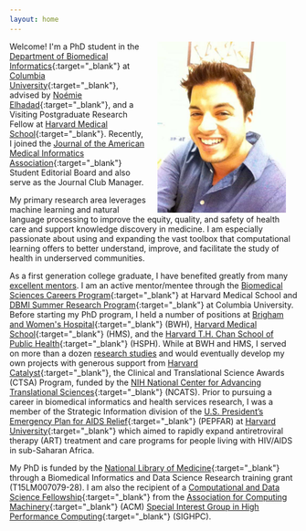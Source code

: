 ```yaml
---
layout: home
---
```

<img style="float:right" src="/assets/img/bright.jpg" height="300" color="gray" hspace="20"/>

Welcome! I'm a PhD student in the [Department of Biomedical Informatics](https://www.dbmi.columbia.edu/){:target="_blank"} at [Columbia University](https://www.columbia.edu/){:target="_blank"}, advised by [Noémie Elhadad](https://www.dbmi.columbia.edu/profil/noemie-elhadad/){:target="_blank"}, and a Visiting Postgraduate Research Fellow at [Harvard Medical School](https://hms.harvard.edu/){:target="_blank"}. Recently, I joined the [Journal of the American Medical Informatics Association](https://academic.oup.com/jamia){:target="_blank"} Student Editorial Board and also serve as the Journal Club Manager.   

My primary research area leverages machine learning and natural language processing to improve the equity, quality, and safety of health care and support knowledge discovery in medicine. I am especially passionate about using and expanding the vast toolbox that computational learning offers to better understand, improve, and facilitate the study of health in underserved communities.   

As a first generation college graduate, I have benefited greatly from many [excellent mentors](/mentors). I am an active mentor/mentee through the [Biomedical Sciences Careers Program](https://www.bscp.org/){:target="_blank"} at Harvard Medical School and [DBMI Summer Research Program](https://www.dbmi.columbia.edu/summer/){:target="_blank"} at Columbia University. Before starting my PhD program, I held a number of positions at [Brigham and Women's Hospital](https://www.brighamandwomens.org){:target="_blank"} (BWH), [Harvard Medical School](https://hms.harvard.edu/){:target="_blank"} (HMS), and the [Harvard T.H. Chan School of Public Health](https://www.hsph.harvard.edu/){:target="_blank"} (HSPH). While at BWH and HMS, I served on more than a dozen [research studies](/projects) and would eventually develop my own projects with generous support from [Harvard Catalyst](https://catalyst.harvard.edu/){:target="_blank"}, the Clinical and Translational Science Awards (CTSA) Program, funded by the [NIH National Center for Advancing Translational Sciences](https://ncats.nih.gov/){:target="_blank"} (NCATS). Prior to pursuing a career in biomedical informatics and health services research, I was a member of the Strategic Information division of the [U.S. President’s Emergency Plan for AIDS Relief](https://www.state.gov/pepfar/){:target="_blank"} (PEPFAR) at [Harvard University](https://www.harvard.edu/){:target="_blank"} which aimed to rapidly expand antiretroviral therapy (ART) treatment and care programs for people living with HIV/AIDS in sub-Saharan Africa.   

My PhD is funded by the [National Library of Medicine](https://www.nlm.nih.gov/){:target="_blank"} through a Biomedical Informatics and Data Science Research training grant (T15LM007079-28). I am also the recipient of a [Computational and Data Science Fellowship](https://www.sighpc.org/for-your-career/fellowships/2021-fellowship-winners){:target="_blank"} from the [Association for Computing Machinery](https://www.acm.org/){:target="_blank"} (ACM) [Special Interest Group in High Performance Computing](https://www.sighpc.org/home){:target="_blank"} (SIGHPC).